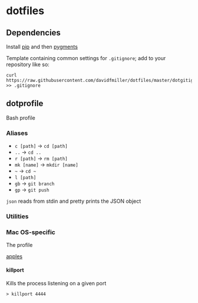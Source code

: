 # dotfiles

## Dependencies

Install [pip](https://pip.pypa.io/en/stable/installing/) and then [pygments](http://pygments.org)

Template containing common settings for `.gitignore`; add to your repository like so:

    curl https://raw.githubusercontent.com/davidfmiller/dotfiles/master/dotgitignore >> .gitignore

## dotprofile

Bash profile

### Aliases

* `c [path]` → `cd [path]`
* `..` → `cd ..`
* `r [path]` → `rm [path]`
* `mk [name]` → `mkdir [name]`
* `~` → `cd ~`
* `l [path]`
* `gb` → `git branch`
* `gp` → `git push`

`json` reads from stdin and pretty prints the JSON object


### Utilities


### Mac OS-specific

The profile

[apples](https://github.com/davidfmiller/apples)



#### killport
Kills the process listening on a given port

    > killport 4444
